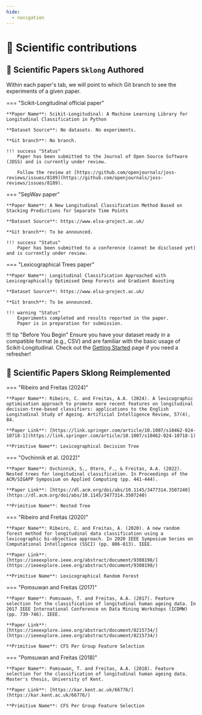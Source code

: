 ```yaml
---
hide:
  - navigation
---
```


# 🧪 Scientific contributions

## 📰 Scientific Papers `Sklong` Authored

Within each paper's tab, we will point to which Git branch to see the experiments of a given paper.

=== "Scikit-Longitudinal official paper"

    **Paper Name**: Scikit-Longitudinal: A Machine Learning Library for Longitudinal Classification in Python

    **Dataset Source**: No datasets. No experiments.

    **Git branch**: No branch.

    !!! success "Status"
        Paper has been submitted to the Journal of Open Source Software (JOSS) and is currently under review.

        Follow the review at [https://github.com/openjournals/joss-reviews/issues/8189](https://github.com/openjournals/joss-reviews/issues/8189).

=== "SepWav paper"

    **Paper Name**: A New Longitudinal Classification Method Based on Stacking Predictions for Separate Time Points

    **Dataset Source**: https://www.elsa-project.ac.uk/

    **Git branch**: To be announced.

    !!! success "Status"
        Paper has been submitted to a conference (cannot be disclosed yet) and is currently under review.

=== "Lexicographical Trees paper"

    **Paper Name**: Longitudinal Classification Approached with Lexicographically Optimised Deep Forests and Gradient Boosting

    **Dataset Source**: https://www.elsa-project.ac.uk/

    **Git branch**: To be announced.

    !!! warning "Status"
        Experiments completed and results reported in the paper.
        Paper is in preparation for submission.

!!! tip "Before You Begin"
    Ensure you have your dataset ready in a compatible format (e.g., CSV) and are familiar with the basic usage of
    Scikit-Longitudinal. Check out the [Getting Started](getting-started.md) page if you need a refresher!

## 📰 Scientific Papers Sklong Reimplemented


=== "Ribeiro and Freitas (2024)"

    **Paper Name**: Ribeiro, C. and Freitas, A.A. (2024). A lexicographic optimisation approach to promote more recent features on longitudinal decision-tree-based classifiers: applications to the English Longitudinal Study of Ageing. Artificial Intelligence Review, 57(4), 84.

    **Paper Link**: [https://link.springer.com/article/10.1007/s10462-024-10718-1](https://link.springer.com/article/10.1007/s10462-024-10718-1)

    **Primitive Name**: Lexicographical Decision Tree

=== "Ovchinnik et al. (2022)"

    **Paper Name**: Ovchinnik, S., Otero, F., & Freitas, A.A. (2022). Nested trees for longitudinal classification. In Proceedings of the ACM/SIGAPP Symposium on Applied Computing (pp. 441-444).

    **Paper Link**: [https://dl.acm.org/doi/abs/10.1145/3477314.3507240](https://dl.acm.org/doi/abs/10.1145/3477314.3507240)

    **Primitive Name**: Nested Tree

=== "Ribeiro and Freitas (2020)"

    **Paper Name**: Ribeiro, C. and Freitas, A. (2020). A new random forest method for longitudinal data classification using a lexicographic bi-objective approach. In 2020 IEEE Symposium Series on Computational Intelligence (SSCI) (pp. 806-813). IEEE.

    **Paper Link**: [https://ieeexplore.ieee.org/abstract/document/9308198/](https://ieeexplore.ieee.org/abstract/document/9308198/)

    **Primitive Name**: Lexicographical Random Forest

=== "Pomsuwan and Freitas (2017)"

    **Paper Name**: Pomsuwan, T. and Freitas, A.A. (2017). Feature selection for the classification of longitudinal human ageing data. In 2017 IEEE International Conference on Data Mining Workshops (ICDMW) (pp. 739-746). IEEE.

    **Paper Link**: [https://ieeexplore.ieee.org/abstract/document/8215734/](https://ieeexplore.ieee.org/abstract/document/8215734/)

    **Primitive Name**: CFS Per Group Feature Selection

=== "Pomsuwan and Freitas (2018)"

    **Paper Name**: Pomsuwan, T. and Freitas, A.A. (2018). Feature selection for the classification of longitudinal human ageing data. Master's thesis, University of Kent.

    **Paper Link**: [https://kar.kent.ac.uk/66776/](https://kar.kent.ac.uk/66776/)

    **Primitive Name**: CFS Per Group Feature Selection

